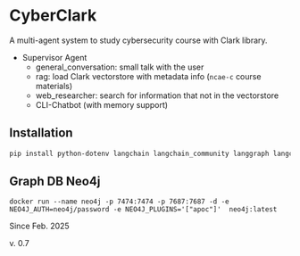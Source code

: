 # CyberClark
A multi-agent system to study cybersecurity course with Clark library.

- Supervisor Agent
    - general_conversation: small talk with the user
    - rag: load Clark vectorstore with metadata info (`ncae-c` course materials)
    - web_researcher: search for information that not in the vectorstore
    - CLI-Chatbot (with memory support)

## Installation
```bash
pip install python-dotenv langchain langchain_community langgraph langchain-openai faiss-cpu pypdf neo4j
```
## Graph DB Neo4j
```
docker run --name neo4j -p 7474:7474 -p 7687:7687 -d -e NEO4J_AUTH=neo4j/password -e NEO4J_PLUGINS='["apoc"]'  neo4j:latest
```

Since Feb. 2025

v. 0.7